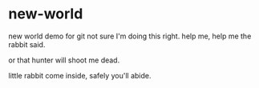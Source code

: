 # new-world
new world demo for git
not sure I'm doing this right.
help me, help me the rabbit said.

or that hunter will shoot me dead.

little rabbit come inside, safely you'll abide.
